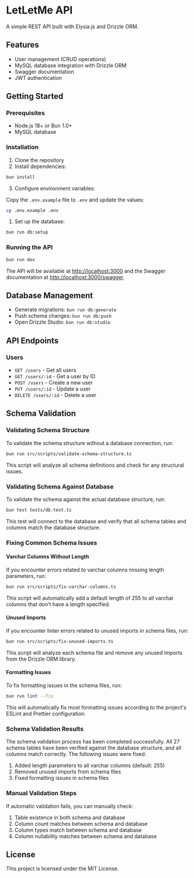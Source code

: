 # LetLetMe API

A simple REST API built with Elysia.js and Drizzle ORM.

## Features

- User management (CRUD operations)
- MySQL database integration with Drizzle ORM
- Swagger documentation
- JWT authentication

## Getting Started

### Prerequisites

- Node.js 18+ or Bun 1.0+
- MySQL database

### Installation

1. Clone the repository
2. Install dependencies:

```bash
bun install
```

3. Configure environment variables:

Copy the `.env.example` file to `.env` and update the values:

```bash
cp .env.example .env
```

1. Set up the database:

```bash
bun run db:setup
```

### Running the API

```bash
bun run dev
```

The API will be available at <http://localhost:3000> and the Swagger documentation at <http://localhost:3000/swagger>.

## Database Management

- Generate migrations: `bun run db:generate`
- Push schema changes: `bun run db:push`
- Open Drizzle Studio: `bun run db:studio`

## API Endpoints

### Users

- `GET /users` - Get all users
- `GET /users/:id` - Get a user by ID
- `POST /users` - Create a new user
- `PUT /users/:id` - Update a user
- `DELETE /users/:id` - Delete a user

## Schema Validation

### Validating Schema Structure

To validate the schema structure without a database connection, run:

```bash
bun run src/scripts/validate-schema-structure.ts
```

This script will analyze all schema definitions and check for any structural issues.

### Validating Schema Against Database

To validate the schema against the actual database structure, run:

```bash
bun test tests/db.test.ts
```

This test will connect to the database and verify that all schema tables and columns match the database structure.

### Fixing Common Schema Issues

#### Varchar Columns Without Length

If you encounter errors related to varchar columns missing length parameters, run:

```bash
bun run src/scripts/fix-varchar-columns.ts
```

This script will automatically add a default length of 255 to all varchar columns that don't have a length specified.

#### Unused Imports

If you encounter linter errors related to unused imports in schema files, run:

```bash
bun run src/scripts/fix-unused-imports.ts
```

This script will analyze each schema file and remove any unused imports from the Drizzle ORM library.

#### Formatting Issues

To fix formatting issues in the schema files, run:

```bash
bun run lint --fix
```

This will automatically fix most formatting issues according to the project's ESLint and Prettier configuration.

### Schema Validation Results

The schema validation process has been completed successfully. All 27 schema tables have been verified against the database structure, and all columns match correctly. The following issues were fixed:

1. Added length parameters to all varchar columns (default: 255)
2. Removed unused imports from schema files
3. Fixed formatting issues in schema files

### Manual Validation Steps

If automatic validation fails, you can manually check:

1. Table existence in both schema and database
2. Column count matches between schema and database
3. Column types match between schema and database
4. Column nullability matches between schema and database

## License

This project is licensed under the MIT License.
